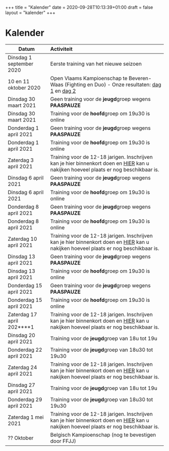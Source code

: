 +++ 
title = "Kalender"
date = 2020-09-28T10:13:39+01:00 
draft = false 
layout = "kalender"
+++

# Kalender

| Datum                                     | Activiteit                                                                                       |
| ------------------------------------------|:-------------------------------------------------------------------------------------------------|
| Dinsdag 1 september 2020                  | Eerste training van het nieuwe seizoen                                                           | 
| 10 en 11 oktober 2020                      | Open Vlaams Kampioenschap te Beveren-Waas (Fighting en Duo) - Onze resultaten: [dag 1](https://www.jujitsukeerbergen.be/nieuws/2020/10/10/open-vlaams-kampioenschap-ju-jitsu-2020---dag-1/) en [dag 2](https://www.jujitsukeerbergen.be/nieuws/2020/10/11/open-vlaams-kampioenschap-ju-jitsu-2020---dag-2/)                                      |
|Dinsdag 30 maart 2021|Geen training voor de **jeugd**groep wegens **PAASPAUZE**|
|Dinsdag 30 maart 2021|Training voor de **hoofd**groep om 19u30 is online|
|Donderdag 1 april 2021|Geen training voor de **jeugd**groep wegens **PAASPAUZE**|
|Donderdag 1 april 2021|Training voor de **hoofd**groep om 19u30 is online|
|Zaterdag 3 april 2021|Training voor de 12-18 jarigen. Inschrijven kan je hier binnenkort doen en [HIER](https://docs.google.com/spreadsheets/d/e/2PACX-1vTt0cXcVCAwGQIrvlfOP5QAPXq4vguWz3Jda8E-GeBimTC30aTMs6pmLBcLXje42J4j3yeFY0v4B646/pubhtml?gid=547506106&single=true) kan u nakijken hoeveel plaats er nog beschikbaar is.|
|Dinsdag 6 april 2021|Geen training voor de **jeugd**groep wegens **PAASPAUZE**|
|Dinsdag 6 april 2021|Training voor de **hoofd**groep om 19u30 is online|
|Donderdag 8 april 2021|Geen training voor de **jeugd**groep wegens **PAASPAUZE**|
|Donderdag 8 april 2021|Training voor de **hoofd**groep om 19u30 is online|
|Zaterdag 10 april 2021|Training voor de 12-18 jarigen. Inschrijven kan je hier binnenkort doen en [HIER](https://docs.google.com/spreadsheets/d/e/2PACX-1vTt0cXcVCAwGQIrvlfOP5QAPXq4vguWz3Jda8E-GeBimTC30aTMs6pmLBcLXje42J4j3yeFY0v4B646/pubhtml?gid=547506106&single=true) kan u nakijken hoeveel plaats er nog beschikbaar is.|
|Dinsdag 13 april 2021|Geen training voor de **jeugd**groep wegens **PAASPAUZE**|
|Dinsdag 13 april 2021|Training voor de **hoofd**groep om 19u30 is online|
|Donderdag 15 april 2021|Geen training voor de **jeugd**groep wegens **PAASPAUZE**|
|Donderdag 15 april 2021|Training voor de **hoofd**groep om 19u30 is online|
|Zaterdag 17 april 202****1|Training voor de 12-18 jarigen. Inschrijven kan je hier binnenkort doen en [HIER](https://docs.google.com/spreadsheets/d/e/2PACX-1vTt0cXcVCAwGQIrvlfOP5QAPXq4vguWz3Jda8E-GeBimTC30aTMs6pmLBcLXje42J4j3yeFY0v4B646/pubhtml?gid=547506106&single=true) kan u nakijken hoeveel plaats er nog beschikbaar is.|
|Dinsdag 20 april 2021|Training voor de **jeugd**groep van 18u tot 19u|
|Donderdag 22 april 2021|Training voor de **jeugd**groep van 18u30 tot 19u30|
|Zaterdag 24 april 2021|Training voor de 12-18 jarigen. Inschrijven kan je hier binnenkort doen en [HIER](https://docs.google.com/spreadsheets/d/e/2PACX-1vTt0cXcVCAwGQIrvlfOP5QAPXq4vguWz3Jda8E-GeBimTC30aTMs6pmLBcLXje42J4j3yeFY0v4B646/pubhtml?gid=547506106&single=true) kan u nakijken hoeveel plaats er nog beschikbaar is.|
|Dinsdag 27 april 2021|Training voor de **jeugd**groep van 18u tot 19u|
|Donderdag 29 april 2021|Training voor de **jeugd**groep van 18u30 tot 19u30|
|Zaterdag 1 mei 2021|Training voor de 12-18 jarigen. Inschrijven kan je hier binnenkort doen en [HIER](https://docs.google.com/spreadsheets/d/e/2PACX-1vTt0cXcVCAwGQIrvlfOP5QAPXq4vguWz3Jda8E-GeBimTC30aTMs6pmLBcLXje42J4j3yeFY0v4B646/pubhtml?gid=547506106&single=true) kan u nakijken hoeveel plaats er nog beschikbaar is.|
|?? Oktober                                    | Belgisch Kampioenschap (nog te bevestigen door FFJJ)                                             |